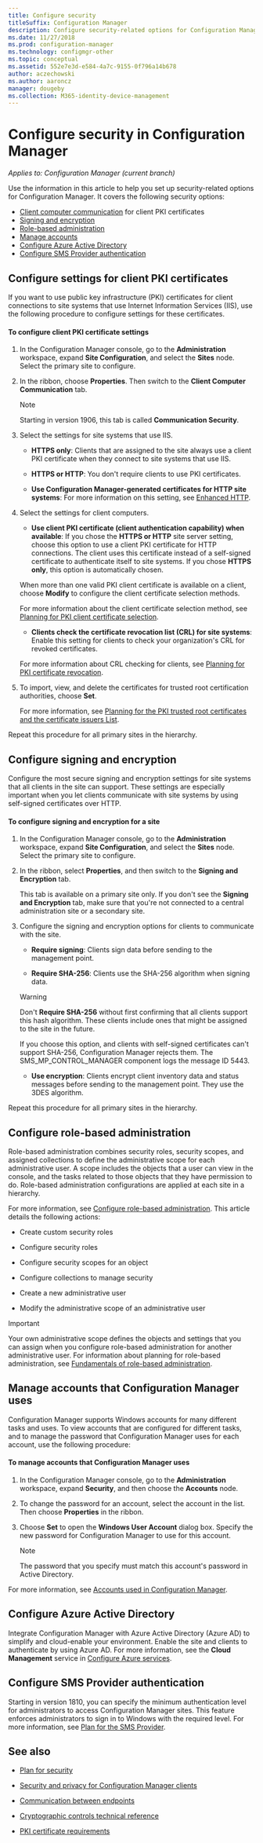 ```yaml
---
title: Configure security
titleSuffix: Configuration Manager
description: Configure security-related options for Configuration Manager.
ms.date: 11/27/2018
ms.prod: configuration-manager
ms.technology: configmgr-other
ms.topic: conceptual
ms.assetid: 552e7e3d-e584-4a7c-9155-0f796a14b678
author: aczechowski
ms.author: aaroncz
manager: dougeby
ms.collection: M365-identity-device-management
---
```


# Configure security in Configuration Manager

*Applies to: Configuration Manager (current branch)*

Use the information in this article to help you set up security-related options for Configuration Manager. It covers the following security options:
- [Client computer communication](#BKMK_ConfigureClientPKI) for client PKI certificates  
- [Signing and encryption](#BKMK_ConfigureSigningEncryption)  
- [Role-based administration](#BKMK_ConfigureRBA)  
- [Manage accounts](#BKMK_ManageAccounts)  
- [Configure Azure Active Directory](#bkmk_azuread)  
- [Configure SMS Provider authentication](#bkmk_auth)  



##  <a name="BKMK_ConfigureClientPKI"></a> Configure settings for client PKI certificates  

If you want to use public key infrastructure (PKI) certificates for client connections to site systems that use Internet Information Services (IIS), use the following procedure to configure settings for these certificates.  

#### To configure client PKI certificate settings  

1.  In the Configuration Manager console, go to the **Administration** workspace, expand **Site Configuration**, and select the **Sites** node. Select the primary site to configure.  

2.  In the ribbon, choose **Properties**. Then switch to the **Client Computer Communication** tab.  

    > [!Note]
    > Starting in version 1906, this tab is called **Communication Security**.<!-- SCCMDocs#1645 -->  

3.  Select the settings for site systems that use IIS.  

    - **HTTPS only**: Clients that are assigned to the site always use a client PKI certificate when they connect to site systems that use IIS.  

    - **HTTPS or HTTP**: You don't require clients to use PKI certificates.  

    - **Use Configuration Manager-generated certificates for HTTP site systems**: For more information on this setting, see [Enhanced HTTP](/sccm/core/plan-design/hierarchy/enhanced-http).  

4.  Select the settings for client computers.  

    - **Use client PKI certificate (client authentication capability) when available**: If you chose the **HTTPS or HTTP** site server setting, choose this option to use a client PKI certificate for HTTP connections. The client uses this certificate instead of a self-signed certificate to authenticate itself to site systems. If you chose **HTTPS only**, this option is automatically chosen.  

    When more than one valid PKI client certificate is available on a client, choose **Modify** to configure the client certificate selection methods.  

    For more information about the client certificate selection method, see [Planning for PKI client certificate selection](/sccm/core/plan-design/security/plan-for-security#BKMK_PlanningForClientCertificateSelection).  

    - **Clients check the certificate revocation list (CRL) for site systems**: Enable this setting for clients to check your organization's CRL for revoked certificates.  

    For more information about CRL checking for clients, see [Planning for PKI certificate revocation](/sccm/core/plan-design/security/plan-for-security#BKMK_PlanningForCRLs).  

5.  To import, view, and delete the certificates for trusted root certification authorities, choose **Set**.  

    For more information, see [Planning for the PKI trusted root certificates and the certificate issuers List](/sccm/core/plan-design/security/plan-for-security#BKMK_PlanningForRootCAs).  


Repeat this procedure for all primary sites in the hierarchy.  



##  <a name="BKMK_ConfigureSigningEncryption"></a> Configure signing and encryption  

Configure the most secure signing and encryption settings for site systems that all clients in the site can support. These settings are especially important when you let clients communicate with site systems by using self-signed certificates over HTTP.  

#### To configure signing and encryption for a site  

1.  In the Configuration Manager console, go to the **Administration** workspace, expand **Site Configuration**, and select the **Sites** node. Select the primary site to configure.  

2.  In the ribbon, select **Properties**, and then switch to the **Signing and Encryption** tab.  

    This tab is available on a primary site only. If you don't see the **Signing and Encryption** tab, make sure that you're not connected to a central administration site or a secondary site.  

3.  Configure the signing and encryption options for clients to communicate with the site.  

    - **Require signing**: Clients sign data before sending to the management point.  

    - **Require SHA-256**: Clients use the SHA-256 algorithm when signing data.  

    > [!WARNING]  
    >  Don't **Require SHA-256** without first confirming that all clients support this hash algorithm. These clients include ones that might be assigned to the site in the future.  
    >   
    >  If you choose this option, and clients with self-signed certificates can't support SHA-256, Configuration Manager rejects them. The SMS_MP_CONTROL_MANAGER component logs the message ID 5443.  

    - **Use encryption**: Clients encrypt client inventory data and status messages before sending to the management point. They use the 3DES algorithm.  

Repeat this procedure for all primary sites in the hierarchy.  



##  <a name="BKMK_ConfigureRBA"></a> Configure role-based administration  

Role-based administration combines security roles, security scopes, and assigned collections to define the administrative scope for each administrative user. A scope includes the objects that a user can view in the console, and the tasks related to those objects that they have permission to do. Role-based administration configurations are applied at each site in a hierarchy.  

For more information, see [Configure role-based administration](/sccm/core/servers/deploy/configure/configure-role-based-administration). This article details the following actions:  

- Create custom security roles  

- Configure security roles  

- Configure security scopes for an object  

- Configure collections to manage security  

- Create a new administrative user  

- Modify the administrative scope of an administrative user  

> [!IMPORTANT]  
>  Your own administrative scope defines the objects and settings that you can assign when you configure role-based administration for another administrative user. For information about planning for role-based administration, see [Fundamentals of role-based administration](/sccm/core/understand/fundamentals-of-role-based-administration).  



##  <a name="BKMK_ManageAccounts"></a> Manage accounts that Configuration Manager uses  

Configuration Manager supports Windows accounts for many different tasks and uses. To view accounts that are configured for different tasks, and to manage the password that Configuration Manager uses for each account, use the following procedure:  

#### To manage accounts that Configuration Manager uses  

1.  In the Configuration Manager console, go to the **Administration** workspace, expand **Security**, and then choose the **Accounts** node.  

2.  To change the password for an account, select the account in the list. Then choose **Properties** in the ribbon.  

3.  Choose **Set** to open the **Windows User Account** dialog box. Specify the new password for Configuration Manager to use for this account.  

    > [!NOTE]  
    >  The password that you specify must match this account's password in Active Directory.  

For more information, see [Accounts used in Configuration Manager](/sccm/core/plan-design/hierarchy/accounts).



##  <a name="bkmk_azuread"></a> Configure Azure Active Directory

Integrate Configuration Manager with Azure Active Directory (Azure AD) to simplify and cloud-enable your environment. Enable the site and clients to authenticate by using Azure AD. For more information, see the **Cloud Management** service in [Configure Azure services](/sccm/core/servers/deploy/configure/azure-services-wizard).



## <a name="bkmk_auth"></a> Configure SMS Provider authentication

Starting in version 1810, you can specify the minimum authentication level for administrators to access Configuration Manager sites. This feature enforces administrators to sign in to Windows with the required level. For more information, see [Plan for the SMS Provider](/sccm/core/plan-design/hierarchy/plan-for-the-sms-provider#bkmk_auth). <!--1357013-->  



## See also

- [Plan for security](/sccm/core/plan-design/security/plan-for-security)  

- [Security and privacy for Configuration Manager clients](/sccm/core/clients/deploy/plan/security-and-privacy-for-clients)  

- [Communication between endpoints](/sccm/core/plan-design/hierarchy/communications-between-endpoints)  

- [Cryptographic controls technical reference](/sccm/core/plan-design/security/cryptographic-controls-technical-reference)  

- [PKI certificate requirements](/sccm/core/plan-design/network/pki-certificate-requirements)  
